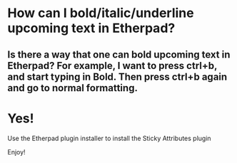 
# How can I bold/italic/underline upcoming text in Etherpad?

## Is there a way that one can bold upcoming text in Etherpad? For example, I want to press ctrl+b, and start typing in Bold. Then press ctrl+b again and go to normal formatting.

# Yes!

Use the Etherpad plugin installer to install the Sticky Attributes plugin

Enjoy!  
